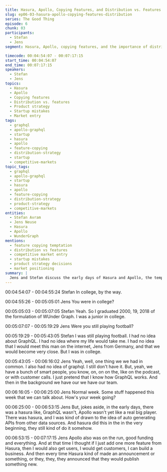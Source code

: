 ```yaml
---
title: Hasura, Apollo, Copying Features, and Distribution vs. Features
slug: ep06-03-hasura-apollo-copying-features-distribution
series: The Good Thing
episode: 6
chunk: 03
participants:
  - Stefan
  - Jens
segment: Hasura, Apollo, copying features, and the importance of distribution

timecode: 00:04:54:07 - 00:07:17:15
start_time: 00:04:54:07
end_time: 00:07:17:15
speakers:
  - Stefan
  - Jens
topics:
  - Hasura
  - Apollo
  - Copying features
  - Distribution vs. features
  - Product strategy
  - Startup mistakes
  - Market entry
tags:
  - graphql
  - apollo-graphql
  - startup
  - hasura
  - apollo
  - feature-copying
  - distribution-strategy
  - startup
  - competitive-markets
topic_tags:
  - graphql
  - apollo-graphql
  - startup
  - hasura
  - apollo
  - feature-copying
  - distribution-strategy
  - product-strategy
  - competitive-markets
entities:
  - Stefan Avram
  - Jens Neuse
  - Hasura
  - Apollo
  - WunderGraph
mentions:
  - feature copying temptation
  - distribution vs features
  - competitive market entry
  - startup mistakes
  - product strategy decisions
  - market positioning
summary: |
  Jens and Stefan discuss the early days of Hasura and Apollo, the temptation to copy features, and the realization that distribution is more important than feature parity. They reflect on startup mistakes and the challenges of entering a competitive market.
---
```


00:04:54:07 - 00:04:55:24
Stefan
In college, by the way.

00:04:55:26 - 00:05:05:01
Jens
You were in college?

00:05:05:03 - 00:05:07:05
Stefan
Yeah.
So I graduated 2000, 19, 2018 of the formulation of WUnder Graph. I was a junior in college.

00:05:07:07 - 00:05:19:29
Jens
Were you still playing football?

00:05:19:29 - 00:05:43:05
Stefan
I was still playing football. I had no idea about GraphQL. I had no idea where my life would take
me. I had no idea that I would meet this man on the internet, Jens from Germany, and that we
would become very close. But I was in college.

00:05:43:05 - 00:06:16:02
Jens
Yeah, well, one thing we we had in common. I also had no idea of graphql. I still don't have it.
But, yeah, we have a bunch of smart people, you know, on, on on the, like on the podcast, or
with customer calls. I just pretend that I know how GraphQL works. And then in the background
we have our we have our team.

00:06:16:05 - 00:06:25:00
Jens
Normal week. Some stuff happened this week that we can talk about. How's your week going?

00:06:25:00 - 00:06:53:15
Jens
But, jokes aside, in the early days, there was a hasura
like, GraphQL wasn't, Apollo wasn't yet like a real big player. There was hasura, and I was kind
of drawn to the idea of auto generating APIs from other data sources. And hasura did this in the
in the very beginning, they still kind of do it somehow.

00:06:53:15 - 00:07:17:15
Jens
Apollo also was on the run, good funding and everything. And at that time I thought if I just add
one more feature from Hasura, then I would also get users, I would get customers, I can build a
business. And then every time Hasura kind of made an announcement or something, or they,
they, they announced that they would publish something new.